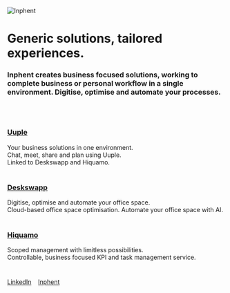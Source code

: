 ![Inphent](https://inphent.com/assets/logo.png)


# Generic solutions, tailored experiences.

### Inphent creates business focused solutions, working to complete business or personal workflow in a single environment. Digitise, optimise and automate your processes.

<br></br>
### [Uuple](https://uuple.com/)
Your business solutions in one environment. <br>
Chat, meet, share and plan using Uuple. <br>
Linked to Deskswapp and Hiquamo. <br>
<br>
### [Deskswapp](https://deskswapp.com/)
Digitise, optimise and automate your office space. <br>
Cloud-based office space optimisation. Automate your office space with AI. <br>
<br>
### [Hiquamo](https://hiquamo.com/)
Scoped management with limitless possibilities. <br>
Controllable, business focused KPI and task management service. <br>
#
[LinkedIn](https://www.linkedin.com/)&nbsp;&nbsp;&nbsp;&nbsp;[Inphent](https://inphent.com/)
